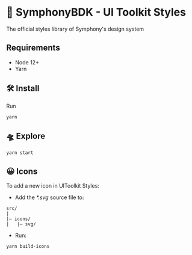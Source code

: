# 💄 SymphonyBDK - UI Toolkit Styles

The official styles library of Symphony's design system

## Requirements

- Node 12+
- Yarn

## 🛠 Install

Run

```
yarn
```

## 🛸 Explore

```
yarn start
```

## 😀 Icons

To add a new icon in UIToolkit Styles:

- Add the <em>*.svg</em> source file to:
```
src/
|
|– icons/
|   |– svg/
```

- Run:

```
yarn build-icons
```